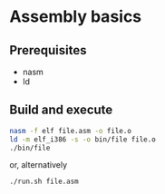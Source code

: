 # Assembly basics

## Prerequisites

- nasm
- ld

## Build and execute

```bash
nasm -f elf file.asm -o file.o
ld -m elf_i386 -s -o bin/file file.o
./bin/file
```

or, alternatively

```bash
./run.sh file.asm
```
